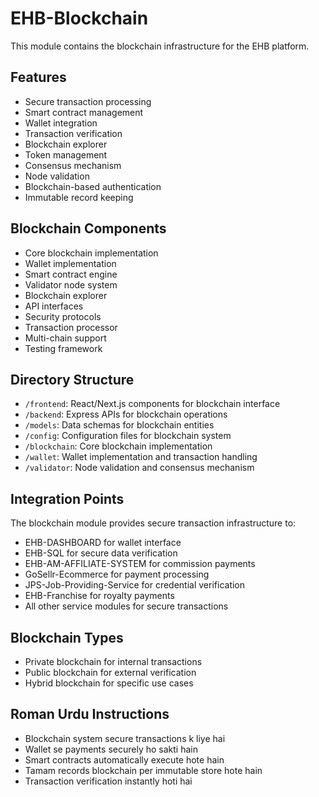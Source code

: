 # EHB-Blockchain

This module contains the blockchain infrastructure for the EHB platform.

## Features

- Secure transaction processing
- Smart contract management
- Wallet integration
- Transaction verification
- Blockchain explorer
- Token management
- Consensus mechanism
- Node validation
- Blockchain-based authentication
- Immutable record keeping

## Blockchain Components

- Core blockchain implementation
- Wallet implementation
- Smart contract engine
- Validator node system
- Blockchain explorer
- API interfaces
- Security protocols
- Transaction processor
- Multi-chain support
- Testing framework

## Directory Structure

- `/frontend`: React/Next.js components for blockchain interface
- `/backend`: Express APIs for blockchain operations
- `/models`: Data schemas for blockchain entities
- `/config`: Configuration files for blockchain system
- `/blockchain`: Core blockchain implementation
- `/wallet`: Wallet implementation and transaction handling
- `/validator`: Node validation and consensus mechanism

## Integration Points

The blockchain module provides secure transaction infrastructure to:

- EHB-DASHBOARD for wallet interface
- EHB-SQL for secure data verification
- EHB-AM-AFFILIATE-SYSTEM for commission payments
- GoSellr-Ecommerce for payment processing
- JPS-Job-Providing-Service for credential verification
- EHB-Franchise for royalty payments
- All other service modules for secure transactions

## Blockchain Types

- Private blockchain for internal transactions
- Public blockchain for external verification
- Hybrid blockchain for specific use cases

## Roman Urdu Instructions

- Blockchain system secure transactions k liye hai
- Wallet se payments securely ho sakti hain
- Smart contracts automatically execute hote hain
- Tamam records blockchain per immutable store hote hain
- Transaction verification instantly hoti hai